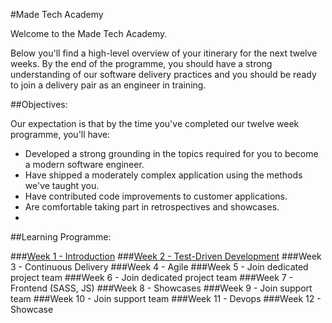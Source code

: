 #Made Tech Academy

Welcome to the Made Tech Academy. 

Below you'll find a high-level overview of your itinerary for the next twelve weeks. By the end of the programme, you should have a strong understanding of our software delivery practices and you should be ready to join a delivery pair as an engineer in training.

##Objectives:

Our expectation is that by the time you've completed our twelve week programme, you'll have:

* Developed a strong grounding in the topics required for you to become a modern software engineer. 
* Have shipped a moderately complex application using the methods we've taught you.
* Have contributed code improvements to customer applications.
* Are comfortable taking part in retrospectives and showcases.
* 

##Learning Programme:

###[Week 1 - Introduction](learn/00_introduction.md)
###[Week 2 - Test-Driven Development](learn/01_tdd.md)
###Week 3 - Continuous Delivery
###Week 4 - Agile
###Week 5 - Join dedicated project team
###Week 6 - Join dedicated project team
###Week 7 - Frontend (SASS, JS)
###Week 8 - Showcases
###Week 9 - Join support team
###Week 10 - Join support team
###Week 11 - Devops
###Week 12 - Showcase



